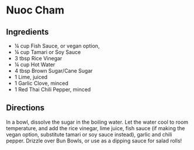 # Nuoc Cham

## Ingredients 

- ¼ cup Fish Sauce, or vegan option, 
- ¼ cup Tamari or Soy Sauce 
- 3 tbsp Rice Vinegar 
- ¼ cup Hot Water 
- 4 tbsp Brown Sugar/Cane Sugar 
- 1 Lime, juiced 
- 1 Garlic Clove, minced 
- 1 Red Thai Chili Pepper, minced 
 
## Directions 

In a bowl, dissolve the sugar in the boiling water. Let the water cool to room temperature, and add the rice vinegar, lime juice, fish sauce (if  making the vegan option, substitute tamari or soy sauce instead), garlic and chili pepper. Drizzle over Bun Bowls, or use as a dipping sauce for salad rolls!